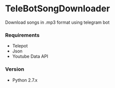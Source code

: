# TeleBotSongDownloader
Download songs in .mp3 format using telegram bot

### Requirements
  - Telepot
  - Json
  - Youtube Data API 

### Version
 - Python 2.7.x
